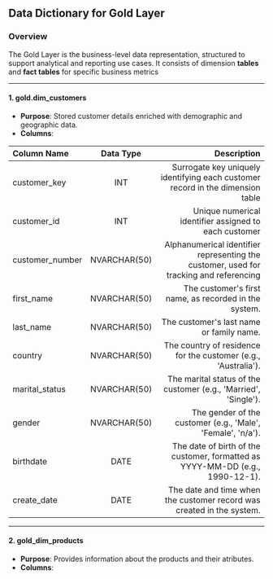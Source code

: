 ## Data Dictionary for Gold Layer

### Overview

The Gold Layer is the business-level data representation, structured to support analytical and reporting use cases. It consists of
dimension **tables** and **fact tables** for specific business metrics

---

#### **1. gold.dim_customers**

* **Purpose**: Stored customer details enriched with demographic and geographic data.
* **Columns**:

| **Column Name** | **Data Type** | **Description**|
| :--- | :---: | ---:   |
| customer_key | INT | Surrogate key uniquely identifying each customer record in the dimension table |
| customer_id | INT | Unique numerical identifier assigned to each customer |
| customer_number | NVARCHAR(50) | Alphanumerical identifier representing the customer, used for tracking and referencing |
| first_name | NVARCHAR(50) | The customer's first name, as recorded in the system. |
| last_name | NVARCHAR(50) | The customer's last name or family name. |
| country | NVARCHAR(50) | The country of residence for the customer (e.g., 'Australia'). |
| marital_status | NVARCHAR(50) | The marital status of the customer (e.g., 'Married', 'Single'). |
| gender | NVARCHAR(50) | The gender of the customer (e.g., 'Male', 'Female', 'n/a'). |
| birthdate | DATE | The date of birth of the customer, formatted as YYYY-MM-DD (e.g., 1990-12-1). |
| create_date | DATE | The date and time when the customer record was created in the system. |

---

#### **2. gold_dim_products**
* **Purpose**: Provides information about the products and their atributes.
* **Columns**:
